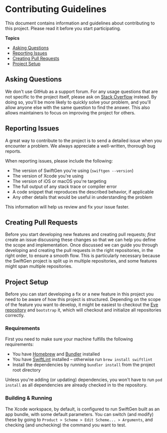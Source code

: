 # Contributing Guidelines

This document contains information and guidelines about contributing to this project. Please read it before you start participating.

**Topics**

- [Asking Questions](#asking-questions)
- [Reporting Issues](#reporting-issues)
- [Creating Pull Requests](#creating-pull-requests)
- [Project Setup](#project-setup)

## Asking Questions

We don't use GitHub as a support forum. For any usage questions that are not specific to the project itself, please ask on [Stack Overflow](https://stackoverflow.com) instead. By doing so, you'll be more likely to quickly solve your problem, and you'll allow anyone else with the same question to find the answer. This also allows maintainers to focus on improving the project for others.

## Reporting Issues

A great way to contribute to the project is to send a detailed issue when you encounter a problem. We always appreciate a well-written, thorough bug reports.

When reporting issues, please include the following:

- The version of SwiftGen you're using (`swiftgen --version`)
- The version of Xcode you're using
- The version of iOS or macOS you're targeting
- The full output of any stack trace or compiler error
- A code snippet that reproduces the described behavior, if applicable
- Any other details that would be useful in understanding the problem

This information will help us review and fix your issue faster.

## Creating Pull Requests

Before you start developing new features and creating pull requests; *first* create an issue discussing these changes so that we can help you define the scope and implementation. Once discussed we can guide you through developing and creating the pull requests in the right repositories, in the right order, to ensure a smooth flow. This is particularly necessary because the SwiftGen project is split up in multiple repositories, and some features might span multiple repositories.

## Project Setup

Before you can start developing a fix or a new feature in this project you need to be aware of how this project is structured. Depending on the scope of the feature you want to develop, it might be easiest to checkout the [Eve repository](https://github.com/SwiftGen/Eve) and `bootstrap` it, which will checkout and initialize all repositories correctly.

### Requirements

First you need to make sure your machine fulfills the following requirements:

- You have [Homebrew](http://brew.sh) and [Bundler](https://bundler.io) installed
- You have [SwiftLint](https://github.com/realm/SwiftLint) installed – otherwise run `brew install swiftlint`
- Install the dependencies by running `bundler install` from the project root directory

Unless you're adding (or updating) dependencies, you won't have to run `pod install` as all dependencies are already checked in to the repository.

### Building & Running

The Xcode workspace, by default, is configured to run SwiftGen built as an app bundle, with some default parameters. You can switch (and modify) these by going to `Product > Scheme > Edit Scheme... > Arguments`, and checking (and unchecking) the command you want to test.
